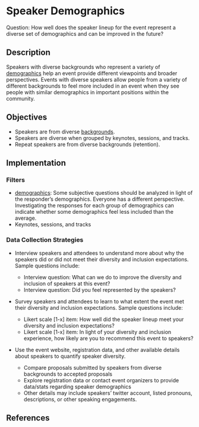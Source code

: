 # Speaker Demographics

Question: How well does the speaker lineup for the event represent a diverse set of demographics and can be improved in the future?


## Description

Speakers with diverse backgrounds who represent a variety of [demographics](https://github.com/chaoss/wg-diversity-inclusion/tree/master/demographic-data) help an event provide different viewpoints and broader perspectives. Events with diverse speakers allow people from a variety of different backgrounds to feel more included in an event when they see people with similar demographics in important positions within the community. 


## Objectives

- Speakers are from diverse [backgrounds](/https://github.com/chaoss/wg-diversity-inclusion/tree/master/demographic-data).
- Speakers are diverse when grouped by keynotes, sessions, and tracks.
- Repeat speakers are from diverse backgrounds (retention). 


## Implementation

### Filters

- [demographics](https://github.com/chaoss/wg-diversity-inclusion/tree/master/demographic-data): Some subjective questions should be analyzed in light of the responder’s demographics. Everyone has a different perspective. Investigating the responses for each group of demographics can indicate whether some demographics feel less included than the average.
- Keynotes, sessions, and tracks


### Data Collection Strategies

- Interview speakers and attendees to understand more about why the speakers did or did not meet their diversity and inclusion expectations. Sample questions include: 
  * Interview question: What can we do to improve the diversity and inclusion of speakers at this event?
  * Interview question: Did you feel represented by the speakers?

- Survey speakers and attendees to learn to what extent the event met their diversity and inclusion expectations. Sample questions include:
  * Likert scale [1-x] item: How well did the speaker lineup meet your diversity and inclusion expectations?
  * Likert scale [1-x] item: In light of your diversity and inclusion experience, how likely are you to recommend this event to speakers?

- Use the event website, registration data, and other available details about speakers to quantify speaker diversity.
  * Compare proposals submitted by speakers from diverse backgrounds to accepted proposals 
  * Explore registration data or contact event organizers to provide data/stats regarding speaker demographics 
  * Other details may include speakers’ twitter account, listed pronouns, descriptions, or other speaking engagements.


## References
